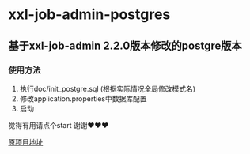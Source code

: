 # xxl-job-admin-postgres

## 基于xxl-job-admin 2.2.0版本修改的postgre版本

### 使用方法
1. 执行doc/init_postgre.sql (根据实际情况全局修改模式名)
2. 修改application.properties中数据库配置
3. 启动

觉得有用请点个start 谢谢❤️❤️❤️

[原项目地址](https://gitee.com/xuxueli0323/xxl-job)
